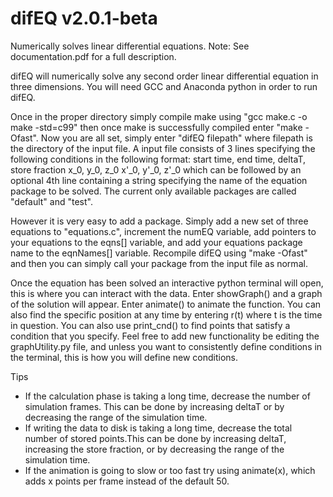 # difEQ v2.0.1-beta
Numerically solves linear differential equations.
Note: See documentation.pdf for a full description.

difEQ will numerically solve any second order linear differential equation in three dimensions.
You will need GCC and Anaconda python in order to run difEQ.

Once in the proper directory simply compile make using "gcc make.c -o make -std=c99" then once make is successfully compiled enter "make -Ofast". Now you are all set, simply enter "difEQ filepath" where filepath is the directory of the input file. A input file consists of 3 lines specifying the following conditions in the following format:
start time, end time, deltaT, store fraction
x_0, y_0, z_0
x'_0, y'_0, z'_0
which can be followed by an optional 4th line containing a string specifying the name of the equation package to be solved. The current only available packages are called "default" and "test".

However it is very easy to add a package. Simply add a new set of three equations to "equations.c", increment the numEQ variable, add pointers to your equations to the eqns[] variable, and add your equations package name to the eqnNames[] variable. Recompile difEQ using "make -Ofast" and then you can simply call your package from the input file as normal.  

Once the equation has been solved an interactive python terminal will open, this is where you can interact with the data. Enter showGraph() and a graph of the solution will appear. Enter animate() to animate the function. You can also find the specific position at any time by entering r(t) where t is the time in question. You can also use print_cnd() to find points that satisfy a condition that you specify. Feel free to add new functionality be editing the graphUtility.py file, and unless you want to consistently define conditions in the terminal, this is how you will define new conditions.

Tips
* If the calculation phase is taking a long time, decrease the number of simulation frames. This can be done by increasing deltaT or by decreasing the range of the simulation time.
* If writing the data to disk is taking a long time, decrease the total number of stored points.This can be done by increasing deltaT, increasing the store fraction, or by decreasing the range of the simulation time.
* If the animation is going to slow or too fast try using animate(x), which adds x points per frame instead of the default 50.
